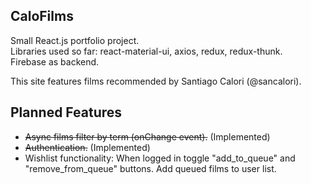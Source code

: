 ## CaloFilms

Small React.js portfolio project.    
Libraries used so far: react-material-ui, axios, redux, redux-thunk.  
Firebase as backend.

This site features films recommended by Santiago Calori (@sancalori).  

## Planned Features
* ~~Async films filter by term (onChange event).~~ (Implemented)
* ~~Authentication.~~ (Implemented)
* Wishlist functionality: When logged in toggle "add_to_queue" and "remove_from_queue" buttons. Add queued films to user list. 
